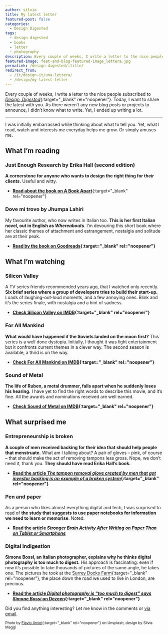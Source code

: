 ```yaml
---
author: silvia
title: My latest letter
featured-post: false
categories:
  - Design Digested
tags:
  - design digested
  - books
  - letter
  - photography
description: Every couple of weeks, I write a letter to the nice people subscribed to Design, Digested. This is the one where I didn't know what to write.
featured-image: feat-smd-blog-featured-image_lettera.jpg
permalink: /design-digested/:title/
redirect_from:
  - /it/design-it/una-lettera/
  - /design/my-latest-letter
---
```

Every couple of weeks, I write a letter to the nice people subscribed to [_Design, Digested_](https://silviamaggidesign.com/design-inspiration-newsletter-silvia-maggi/){:target="_blank" rel="noopener"}. Today, I want to share the latest with you. As there weren’t any new blog posts or projects to announce, I didn’t know what to write. Yet, I ended up writing a lot.

<!--more-->

---
I was initially embarrassed while thinking about what to tell you. Yet, what I read, watch and interests me everyday helps me grow. Or simply amuses me.

## What I’m reading

### Just Enough Research by Erika Hall (second edition)

**A cornerstone for anyone who wants to design the right thing for their clients.** Useful and witty.

* [**Read about the book on A Book Apart**](https://abookapart.com/products/just-enough-research){:target="_blank" rel="noopener"}

### Dove mi trovo by Jhumpa Lahiri

My favourite author, who now writes in Italian too. **This is her first Italian novel, out in English as _Whereabouts_**. I’m devouring this short book where her classic themes of attachment and estrangement, nostalgia and solitude are at their peak.

* **[Read by the book on Goodreads](https://www.goodreads.com/book/show/41584982-dove-mi-trovo?from_search=true&from_srp=true&qid=lcMmyMCBkh&rank=1){:target="_blank" rel="noopener"}**

## What I’m watching

### Silicon Valley

A TV series friends recommended years ago, that I watched only recently. **Six brief series where a group of developers tries to build their start-up.** Loads of laughing-out-loud moments, and a few annoying ones. Blink and it’s the series finale, with nostalgia and a hint of sadness.

* **[Check Silicon Valley on IMDB](https://www.imdb.com/title/tt2575988/){:target="_blank" rel="noopener"}**

### For All Mankind

**What would have happened if the Soviets landed on the moon first?** This series is a well done dystopia. Initially, I thought it was light entertainment but it confronts current themes in a clever way. The second season is available, a third is on the way.

* **[Check For All Mankind on IMDB](https://www.imdb.com/title/tt7772588/){:target="_blank" rel="noopener"}**

### Sound of Metal

**The life of Ruben, a metal drummer, falls apart when he suddenly loses his hearing.** I have yet to find the right words to describe this movie, and it’s fine. All the awards and nominations received are well earned.

* **[Check Sound of Metal on IMDB](https://www.imdb.com/title/tt5363618/){:target="_blank" rel="noopener"}**

## What surprised me

### Entrepreneurship is broken

**A couple of men received backing for their idea that should help people that menstruate.** What am I talking about? A pair of gloves – pink, of course – that should make the act of removing tampons less gross. Nope, we don’t need it, thank you. **They should have read Erika Hall’s book.**

* **[Read the article _The tampon removal glove created by men that got investor backing is an example of a broken system_](https://womensagenda.com.au/latest/the-tampon-removal-glove-created-by-men-that-got-investor-backing-is-an-example-of-a-broken-system/){:target="_blank" rel="noopener"}**

### Pen and paper

As a person who likes almost everything digital and tech, I was surprised to read of **the study that suggests to use paper notebooks for information we need to learn or memorise**. Noted.

* **[Read the article _Stronger Brain Activity After Writing on Paper Than on Tablet or Smartphone_](https://neurosciencenews.com/hand-writing-brain-activity-18069/)**

### Digital indigestion

**Simone Bossi, an Italian photographer, explains why he thinks digital photography is too much to digest.** His approach is fascinating: even if now it’s possible to take thousands of pictures of the same angle, he takes one. The pictures he took at the [Surrey Docks Farm](https://www.dezeen.com/2020/03/15/pup-architects-surrey-docks-farm-extension-architecture-london/){:target="_blank" rel="noopener"}, the place down the road we used to live in London, are precious.

* **[Read the article _Digital photography is “too much to digest” says Simone Bossi_ on Dezeen](https://www.dezeen.com/2021/03/12/simone-bossi-architecture-photography-interview/){:target="_blank" rel="noopener"}**

Did you find anything interesting? Let me know in the comments or [via email](https://silviamaggidesign.com/get-in-touch-silviamaggi/).

<small>Photo by [Flavio Amiel](https://unsplash.com/@flavioamiel){:target="_blank" rel="noopener"} on Unsplash, design by Silvia Maggi</small>

